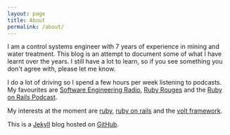 ```yaml
---
layout: page
title: About
permalink: /about/
---
```


I am a control systems engineer with 7 years of experience in mining and water treatment. This blog is an attempt to document some of what I have learnt over the years. I still have a lot to learn, so if you see something you don't agree with, please let me know.

I do a lot of driving so I spend a few hours per week listening to podcasts. My favourites are [Software Engineering Radio](http://www.se-radio.net/), [Ruby Rouges](http://devchat.tv/ruby-rogues/) and the [Ruby on Rails Podcast](http://5by5.tv/rubyonrails/).

My interests at the moment are [ruby](https://www.ruby-lang.org/en/), [ruby on rails](http://rubyonrails.org/) and the [volt framework](http://voltframework.com/).

This is a [Jekyll](http://jekyllrb.com/) blog hosted on [GitHub](https://github.com/).
